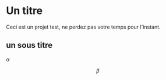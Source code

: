 # Un titre
Ceci est un projet test, ne perdez pas votre temps pour l'instant.

## un sous titre

$\alpha$

$$\beta$$
